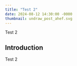 ```yaml
---
title: "Test 2"
date: 2024-08-12 14:30:00 -0000
thumbnail: undraw_post_ahef.svg
---
```


Test 2
<!--more-->

## Introduction

Test 2

<!-- ![_config.yml]({{ site.baseurl }}/images/config.png) -->
